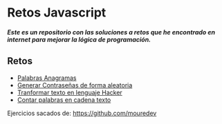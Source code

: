 # Retos Javascript
#### _Este es un repositorio con las soluciones a retos que he encontrado en internet para mejorar la lógica de programación._

## Retos

 - [Palabras Anagramas](https://github.com/ireneArenas14/retos-js/blob/main/anagrama.js)
 - [Generar Contraseñas de forma aleatoria](https://github.com/ireneArenas14/retos-js/blob/main/generarContrase%C3%B1as.js)
 - [Tranformar texto en lenguaje Hacker](https://github.com/ireneArenas14/retos-js/blob/main/lenguajerHacker.js)
 - [Contar palabras en cadena texto](https://github.com/ireneArenas14/retos-js/blob/main/contarPalabras.js)



Ejercicios sacados de: https://github.com/mouredev
